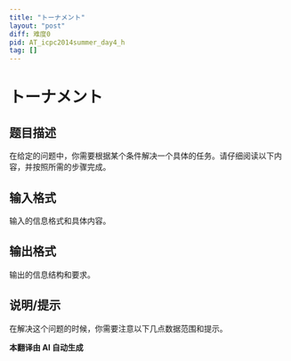 ```yaml
---
title: "トーナメント"
layout: "post"
diff: 难度0
pid: AT_icpc2014summer_day4_h
tag: []
---
```


# トーナメント

## 题目描述

在给定的问题中，你需要根据某个条件解决一个具体的任务。请仔细阅读以下内容，并按照所需的步骤完成。

## 输入格式

输入的信息格式和具体内容。

## 输出格式

输出的信息结构和要求。

## 说明/提示

在解决这个问题的时候，你需要注意以下几点数据范围和提示。

 **本翻译由 AI 自动生成**

